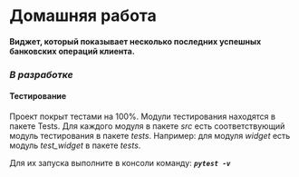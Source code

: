 # Домашняя работа
#### Виджет, который показывает несколько последних успешных банковских операций клиента.
  
### ***В разработке***


#### Тестирование
Проект покрыт тестами на 100%. Модули тестирования находятся в пакете Tests.
Для каждого модуля в пакете *src* есть соответствующий модуль тестирования в пакете *tests*. Например: для модуля *widget* есть модуль *test_widget* в пакете *tests*.

Для их запуска выполните в консоли команду: ***`pytest -v`***     

